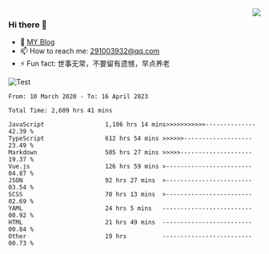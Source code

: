 <img align='right' src='https://github-readme-stats.vercel.app/api?username=niaogege&show_icons=true&theme=radical'/>

### Hi there 👋

- 🌱 [MY Blog](https://bythewayer.com/)
- 📫 How to reach me: 291003932@qq.com
- ⚡ Fun fact:  世事无常，不要留有遗憾，早点养老

![Test](https://github-readme-stats.vercel.app/api/top-langs/?username=niaogege&layout=compact)

<!--START_SECTION:waka-->

```text
From: 10 March 2020 - To: 16 April 2023

Total Time: 2,609 hrs 41 mins

JavaScript                 1,106 hrs 14 mins>>>>>>>>>>>--------------   42.39 %
TypeScript                 612 hrs 54 mins >>>>>>-------------------   23.49 %
Markdown                   505 hrs 27 mins >>>>>--------------------   19.37 %
Vue.js                     126 hrs 59 mins >------------------------   04.87 %
JSON                       92 hrs 27 mins  >------------------------   03.54 %
SCSS                       70 hrs 13 mins  >------------------------   02.69 %
YAML                       24 hrs 5 mins   -------------------------   00.92 %
HTML                       21 hrs 49 mins  -------------------------   00.84 %
Other                      19 hrs          -------------------------   00.73 %
```

<!--END_SECTION:waka-->
